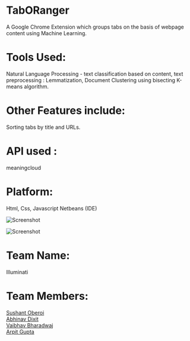 # TabORanger

A Google Chrome Extension which groups tabs on the basis of webpage content using Machine Learning.

# Tools Used:

Natural Language Processing - text classification based on content, text preprocessing : Lemmatization,
Document Clustering using bisecting K-means algorithm.

# Other Features include:
Sorting tabs by title and URLs.

# API used :
meaningcloud

# Platform:
Html, Css, Javascript
Netbeans (IDE)


![Screenshot](https://github.com/soc3/TabORanger/blob/master/tabOranger.png)

![Screenshot](https://github.com/soc3/TabORanger/blob/master/tabs.png)


# Team Name: 
Illuminati

# Team Members:

<a href="https://www.github.com/soc3">Sushant Oberoi</a><br>
<a href="https://github.com/abhinav23dixit">Abhinav Dixit</a><br>
<a href="https://github.com/vkvaibhav4">Vaibhav Bharadwaj</a><br>
<a href="https://github.com/Codarp/">Arpit Gupta</a><br>
